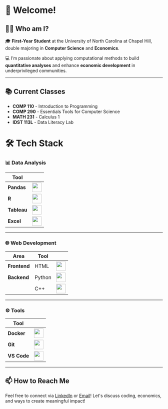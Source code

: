# 👋 Welcome!

## 👨‍💻 Who am I? 

🎓 **First-Year Student** at the University of North Carolina at Chapel Hill, double majoring in **Computer Science** and **Economics**.

💻 I’m passionate about applying computational methods to build **quantitative analyses** and enhance **economic development** in underprivileged communities.

---

## 📚 Current Classes

- **COMP 110** - Introduction to Programming  
- **COMP 290** - Essentials Tools for Computer Science  
- **MATH 231** - Calculus 1  
- **IDST 113L** - Data Literacy Lab  

# 🛠️ Tech Stack

### 📊 Data Analysis
| Tool       |                                                                                  |
|------------|--------------------------------------------------------------------------------------|
| **Pandas** | <img src="https://cdn.jsdelivr.net/gh/devicons/devicon/icons/pandas/pandas-original.svg" width="30"/> |
| **R**      | <img src="https://cdn.jsdelivr.net/gh/devicons/devicon/icons/r/r-original.svg" width="30"/> |
| **Tableau**| <img src="https://upload.wikimedia.org/wikipedia/commons/4/4b/Tableau_Logo.png" width="30"/> |
| **Excel**  | <img src="https://upload.wikimedia.org/wikipedia/commons/8/86/Microsoft_Excel_2013_logo.svg" width="30"/> |

---

### 🌐 Web Development
| Area       | Tool        |                                                                                   |
|------------|-------------|----------------------------------------------------------------------------------------|
| **Frontend**| HTML   | <img src="https://cdn.jsdelivr.net/gh/devicons/devicon/icons/html5/html5-original.svg" width="30"/> |
| **Backend**| Python  | <img src="https://cdn.jsdelivr.net/gh/devicons/devicon/icons/python/python-original.svg" width="30"/> |
|            | C++     | <img src="https://cdn.jsdelivr.net/gh/devicons/devicon/icons/cplusplus/cplusplus-original.svg" width="30"/> |

---

### ⚙️ Tools
| Tool        |                                                                                       |
|-------------|--------------------------------------------------------------------------------------------|
| **Docker**  | <img src="https://cdn.jsdelivr.net/gh/devicons/devicon/icons/docker/docker-original.svg" width="30"/> |
| **Git**     | <img src="https://cdn.jsdelivr.net/gh/devicons/devicon/icons/git/git-original.svg" width="30"/> |
| **VS Code** | <img src="https://cdn.jsdelivr.net/gh/devicons/devicon/icons/vscode/vscode-original.svg" width="30"/> |

---

## 📫 How to Reach Me

Feel free to connect via [LinkedIn](https://www.linkedin.com/in/cauameloo/) or [Email](mailto:cauamelo@unc.edu)! Let's discuss coding, economics, and ways to create meaningful impact!




<!--
**cauamelobr/cauamelobr** is a ✨ _special_ ✨ repository because its `README.md` (this file) appears on your GitHub profile.

Here are some ideas to get you started:

- 🔭 I’m currently working on ...
- 🌱 I’m currently learning ...
- 👯 I’m looking to collaborate on ...
- 🤔 I’m looking for help with ...
- 💬 Ask me about ...
- 📫 How to reach me: ...
- 😄 Pronouns: ...
- ⚡ Fun fact: ...
-->
